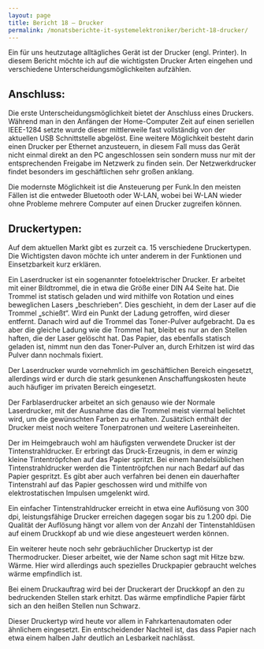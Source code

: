 ```yaml
---
layout: page
title: Bericht 18 – Drucker
permalink: /monatsberichte-it-systemelektroniker/bericht-18-drucker/
---
```


Ein für uns heutzutage alltägliches Gerät ist der Drucker (engl. Printer). In diesem Bericht möchte ich auf die wichtigsten Drucker Arten eingehen und verschiedene Unterscheidungsmöglichkeiten aufzählen.

## Anschluss:

Die erste Unterscheidungsmöglichkeit bietet der Anschluss eines Druckers. Während man in den Anfängen der Home-Computer Zeit auf einen seriellen IEEE-1284 setzte wurde dieser mittlerweile fast vollständig von der aktuellen USB Schnittstelle abgelöst. Eine weitere Möglichkeit besteht darin einen Drucker per Ethernet anzusteuern, in diesem Fall muss das Gerät nicht einmal direkt an den PC angeschlossen sein sondern muss nur mit der entsprechenden Freigabe im Netzwerk zu finden sein. Der Netzwerkdrucker findet besonders im geschäftlichen sehr großen anklang.

Die modernste Möglichkeit ist die Ansteuerung per Funk.In den meisten Fällen ist die entweder Bluetooth oder W-LAN, wobei bei W-LAN wieder ohne Probleme mehrere Computer auf einen Drucker zugreifen können.

## Druckertypen:

Auf dem aktuellen Markt gibt es zurzeit ca. 15 verschiedene Druckertypen. Die Wichtigsten davon möchte ich unter anderem in der Funktionen und Einsetzbarkeit kurz erklären.

Ein Laserdrucker ist ein sogenannter fotoelektrischer Drucker. Er arbeitet mit einer Bildtrommel, die in etwa die Größe einer DIN A4 Seite hat. Die Trommel ist statisch geladen und wird mithilfe von Rotation und eines beweglichen Lasers „beschrieben“. Dies geschieht, in dem der Laser auf die Trommel „schießt“. Wird ein Punkt der Ladung getroffen, wird dieser entfernt. Danach wird auf die Trommel das Toner-Pulver aufgebracht. Da es aber die gleiche Ladung wie die Trommel hat, bleibt es nur an den Stellen haften, die der Laser gelöscht hat. Das Papier, das ebenfalls statisch geladen ist, nimmt nun den das Toner-Pulver an, durch Erhitzen ist wird das Pulver dann nochmals fixiert.

Der Laserdrucker wurde vornehmlich im geschäftlichen Bereich eingesetzt, allerdings wird er durch die stark gesunkenen Anschaffungskosten heute auch häufiger im privaten Bereich eingesetzt.

Der Farblaserdrucker arbeitet an sich genauso wie der Normale Laserdrucker, mit der Ausnahme das die Trommel meist viermal belichtet wird, um die gewünschten Farben zu erhalten. Zusätzlich enthält der Drucker meist noch weitere Tonerpatronen und weitere Lasereinheiten.

Der im Heimgebrauch wohl am häufigsten verwendete Drucker ist der Tintenstrahldrucker. Er erbringt das Druck-Erzeugnis, in dem er winzig kleine Tintentröpfchen auf das Papier spritzt. Bei einem handelsüblichen Tintenstrahldrucker werden die Tintentröpfchen nur nach Bedarf auf das Papier gespritzt. Es gibt aber auch verfahren bei denen ein dauerhafter Tintenstrahl auf das Papier geschossen wird und mithilfe von elektrostatischen Impulsen umgelenkt wird.

Ein einfacher Tintenstrahldrucker erreicht in etwa eine Auflösung von 300 dpi, leistungsfähige Drucker erreichen dagegen sogar bis zu 1.200 dpi. Die Qualität der Auflösung hängt vor allem von der Anzahl der Tintenstahldüsen auf einem Druckkopf ab und wie diese angesteuert werden können.

Ein weiterer heute noch sehr gebräuchlicher Druckertyp ist der Thermodrucker. Dieser arbeitet, wie der Name schon sagt mit Hitze bzw. Wärme. Hier wird allerdings auch spezielles Druckpapier gebraucht welches wärme empfindlich ist.

Bei einem Druckauftrag wird bei der Druckerart der Druckkopf an den zu bedruckenden Stellen stark erhitzt. Das wärme empfindliche Papier färbt sich an den heißen Stellen nun Schwarz.

Dieser Druckertyp wird heute vor allem in Fahrkartenautomaten oder ähnlichem eingesetzt. Ein entscheidender Nachteil ist, das dass Papier nach etwa einem halben Jahr deutlich an Lesbarkeit nachlässt.
